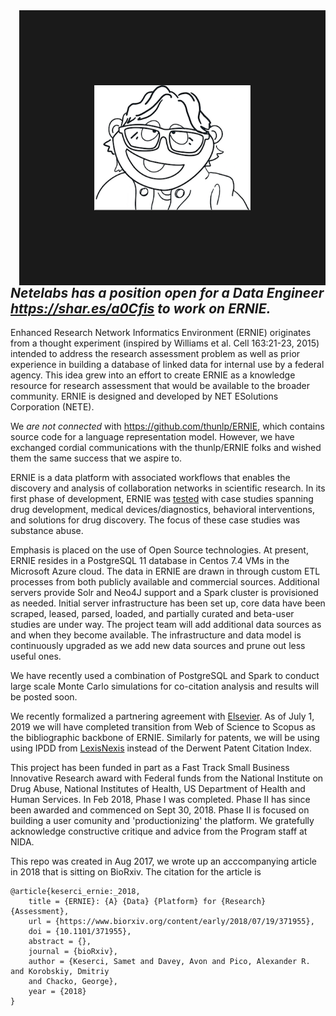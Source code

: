 
<img align="right" src="ERNIE.png" width="250" height="200" border="120">





## _Netelabs has a position open for a Data Engineer https://shar.es/a0Cfis to work on ERNIE._

Enhanced Research Network Informatics Environment (ERNIE) originates from a thought experiment (inspired by Williams et al. Cell 163:21-23, 2015) intended to address the research assessment problem as well as prior experience in building a database of linked data for internal use by a federal agency. This idea grew into an effort to create ERNIE as a knowledge resource for research assessment that would be available to the broader community. ERNIE is designed and developed by NET ESolutions Corporation (NETE). 

We _are not connected_ with https://github.com/thunlp/ERNIE, which contains source code for a language representation model. However, we have exchanged cordial communications with the thunlp/ERNIE folks and wished them the same success that we aspire to.

ERNIE is a data platform with associated workflows that enables the discovery and analysis of collaboration networks in scientific research.  In its first phase of development, ERNIE was [tested](https://doi.org/10.1101/371955) with case studies spanning drug development, medical devices/diagnostics, behavioral interventions, and solutions for drug discovery. The focus of these case studies was substance abuse. 

Emphasis is placed on the use of Open Source technologies. At present, ERNIE resides in a PostgreSQL 11 database in 
Centos 7.4 VMs in the Microsoft Azure cloud. The data in ERNIE are drawn in through custom ETL processes from both 
publicly available and commercial sources. Additional servers provide Solr and Neo4J support and a Spark cluster is provisioned as needed.  Initial server infrastructure has been set up, core data have been scraped, leased, parsed, loaded, and partially curated and beta-user studies are under way. The project team will add additional data sources as and when they become available. The infrastructure and data model is continuously upgraded as we add new data sources and prune out less useful ones.

 We have recently used a combination of PostgreSQL and Spark to conduct large scale Monte Carlo simulations for co-citation analysis and results will be posted soon.

We recently formalized a partnering agreement with [Elsevier](https://www.elsevier.com). As of July 1, 2019 we will have completed transition from Web of Science to  Scopus as the bibliographic backbone of ERNIE. Similarly for patents, we will be using using IPDD from [LexisNexis](https://www.lexisnexis.com/en-us/gateway.page) instead of the Derwent Patent Citation Index.

This project has been funded in part as a Fast Track Small Business Innovative Research award with Federal funds from the National Institute on Drug Abuse, National Institutes of Health, US Department of Health and Human Services. In Feb 2018, Phase I was completed. Phase II has since been awarded and commenced on Sept 30, 2018. Phase II is focused on building a user comunity and 'productionizing' the platform. We gratefully acknowledge constructive critique and advice from the Program staff at NIDA.
 
This repo was created in Aug 2017, we wrote up an acccompanying article in 2018 that is sitting on BioRxiv. The citation for the article is 
```
@article{keserci_ernie:_2018,
	title = {ERNIE}: {A} {Data} {Platform} for {Research} {Assessment},
	url = {https://www.biorxiv.org/content/early/2018/07/19/371955},
	doi = {10.1101/371955},
	abstract = {},
	journal = {bioRxiv},
	author = {Keserci, Samet and Davey, Avon and Pico, Alexander R. and Korobskiy, Dmitriy 
	and Chacko, George},
	year = {2018}
}
```
